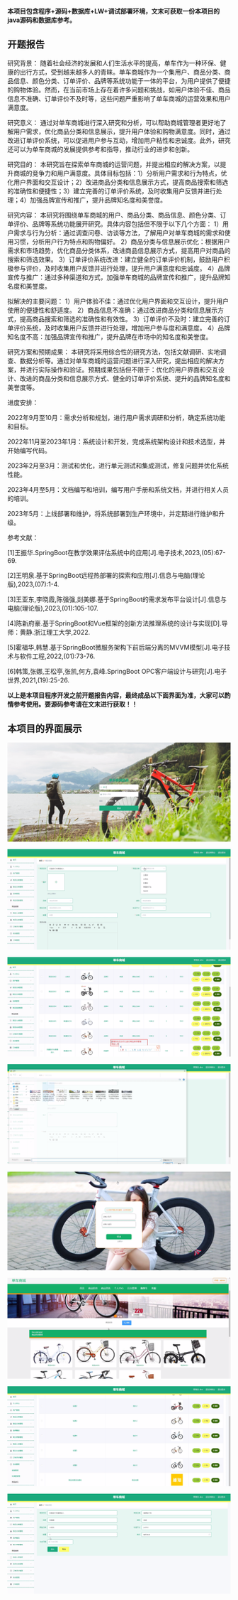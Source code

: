 ****本项目包含程序+源码+数据库+LW+调试部署环境，文末可获取一份本项目的java源码和数据库参考。****

## ******开题报告******

研究背景：
随着社会经济的发展和人们生活水平的提高，单车作为一种环保、健康的出行方式，受到越来越多人的青睐。单车商城作为一个集用户、商品分类、商品信息、颜色分类、订单评价、品牌等系统功能于一体的平台，为用户提供了便捷的购物体验。然而，在当前市场上存在着许多问题和挑战，如用户体验不佳、商品信息不准确、订单评价不及时等，这些问题严重影响了单车商城的运营效果和用户满意度。

研究意义：
通过对单车商城进行深入研究和分析，可以帮助商城管理者更好地了解用户需求，优化商品分类和信息展示，提升用户体验和购物满意度。同时，通过改进订单评价系统，可以促进用户参与互动，增加用户粘性和忠诚度。此外，研究还可以为单车商城的发展提供参考和指导，推动行业的进步和创新。

研究目的：
本研究旨在探索单车商城的运营问题，并提出相应的解决方案，以提升商城的竞争力和用户满意度。具体目标包括：1）分析用户需求和行为特点，优化用户界面和交互设计；2）改进商品分类和信息展示方式，提高商品搜索和筛选的准确性和便捷性；3）建立完善的订单评价系统，及时收集用户反馈并进行处理；4）加强品牌宣传和推广，提升品牌知名度和美誉度。

研究内容： 本研究将围绕单车商城的用户、商品分类、商品信息、颜色分类、订单评价、品牌等系统功能展开研究。具体内容包括但不限于以下几个方面：
1）用户需求与行为分析：通过调查问卷、访谈等方法，了解用户对单车商城的需求和使用习惯，分析用户行为特点和购物偏好。
2）商品分类与信息展示优化：根据用户需求和市场趋势，优化商品分类体系，改进商品信息展示方式，提高用户对商品的搜索和筛选效果。
3）订单评价系统改进：建立健全的订单评价机制，鼓励用户积极参与评价，及时收集用户反馈并进行处理，提升用户满意度和忠诚度。
4）品牌宣传与推广：通过多种渠道和方式，加强单车商城的品牌宣传和推广，提升品牌知名度和美誉度。

拟解决的主要问题： 1）用户体验不佳：通过优化用户界面和交互设计，提升用户使用的便捷性和舒适度。
2）商品信息不准确：通过改进商品分类和信息展示方式，提高商品搜索和筛选的准确性和有效性。
3）订单评价不及时：建立完善的订单评价系统，及时收集用户反馈并进行处理，增加用户参与度和满意度。
4）品牌知名度不高：加强品牌宣传和推广，提升品牌在市场中的知名度和美誉度。

研究方案和预期成果：
本研究将采用综合性的研究方法，包括文献调研、实地调查、数据分析等。通过对单车商城的运营问题进行深入研究，提出相应的解决方案，并进行实际操作和验证。预期成果包括但不限于：优化的用户界面和交互设计、改进的商品分类和信息展示方式、健全的订单评价系统、提升的品牌知名度和美誉度等。

进度安排：

2022年9月至10月：需求分析和规划，进行用户需求调研和分析，确定系统功能和目标。

2022年11月至2023年1月：系统设计和开发，完成系统架构设计和技术选型，并开始编写代码。

2023年2月至3月：测试和优化，进行单元测试和集成测试，修复问题并优化系统性能。

2023年4月至5月：文档编写和培训，编写用户手册和系统文档，并进行相关人员的培训。

2023年5月：上线部署和维护，将系统部署到生产环境中，并定期进行维护和升级。

参考文献：

[1]王振华.SpringBoot在教学效果评估系统中的应用[J].电子技术,2023,(05):67-69.

[2]王明泉.基于SpringBoot远程热部署的探索和应用[J].信息与电脑(理论版),2023,(07):1-4.

[3]王亚东,李晓霞,陈强强,剡美娜.基于SpringBoot的需求发布平台设计[J].信息与电脑(理论版),2023,(01):105-107.

[4]陈新府豪.基于SpringBoot和Vue框架的创新方法推理系统的设计与实现[D].导师：黄静.浙江理工大学,2022.

[5]霍福华,韩慧.基于SpringBoot微服务架构下前后端分离的MVVM模型[J].电子技术与软件工程,2022,(01):73-76.

[6]韩策,张娜,王松亭,张凯,何方,袁峰.SpringBoot OPC客户端设计与研究[J].电子世界,2021,(19):25-26.

****以上是本项目程序开发之前开题报告内容，最终成品以下面界面为准，大家可以酌情参考使用。要源码参考请在文末进行获取！！****

## ******本项目的界面展示******

![](./res/68aad83207c84c49bb46cb23682c9f51.png)

![](./res/bbe6c9dbcf654b928dfda856b94e07da.png)

![](./res/e6860ec69cff4d9a83d670a72ac2c4f9.png)

![](./res/cf1dfa7110294529a205385f27d059f6.png)

![](./res/1b69988bd1f34d81ad9a9e720e6f2a5d.png)

![](./res/548e5189010643cf9dade316fbf3356e.png)

![](./res/200b6d7fc3964770a9b5fcfe07a2166a.png)

![](./res/a8aceaf0e0c84588823c78916ed399f5.png)


